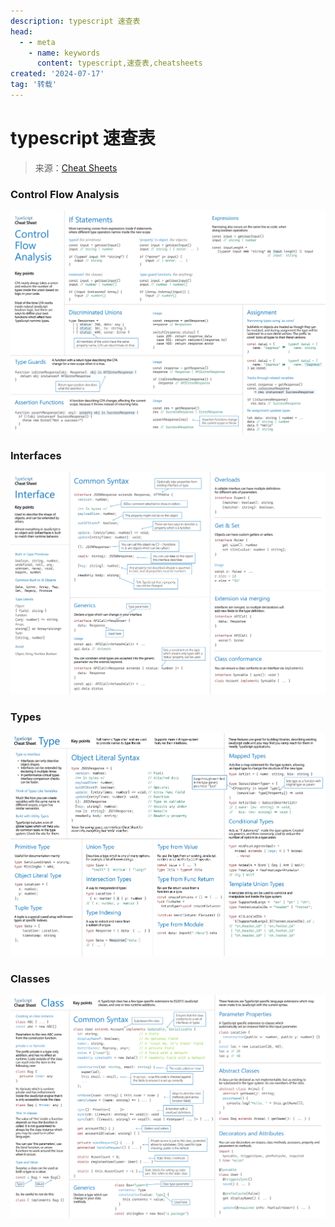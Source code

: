 ```yaml
---
description: typescript 速查表
head:
  - - meta
    - name: keywords
      content: typescript,速查表,cheatsheets
created: '2024-07-17'
tag: '转载'
---
```


# typescript 速查表

> 来源：[Cheat Sheets](https://www.typescriptlang.org/cheatsheets/)

<ClientOnly>
  <div class="viewer-wrap" v-viewer>
    <h3>Control Flow Analysis</h3>
    <img src="./assets/TypeScript%20Control%20Flow%20Analysis-8a549253ad8470850b77c4c5c351d457.png" alt="Control Flow Analysis" />
    <h3>Interfaces</h3>
    <img src="./assets/TypeScript%20Interfaces-34f1ad12132fb463bd1dfe5b85c5b2e6.png" alt="Interfaces" />
    <h3>Types</h3>
    <img src="./assets/TypeScript%20Types-ae199d69aeecf7d4a2704a528d0fd3f9.png" alt="Types" />
    <h3>Classes</h3>
    <img src="./assets/TypeScript%20Classes-83cc6f8e42ba2002d5e2c04221fa78f9.png" alt="Classes" />
  </div>
</ClientOnly>
